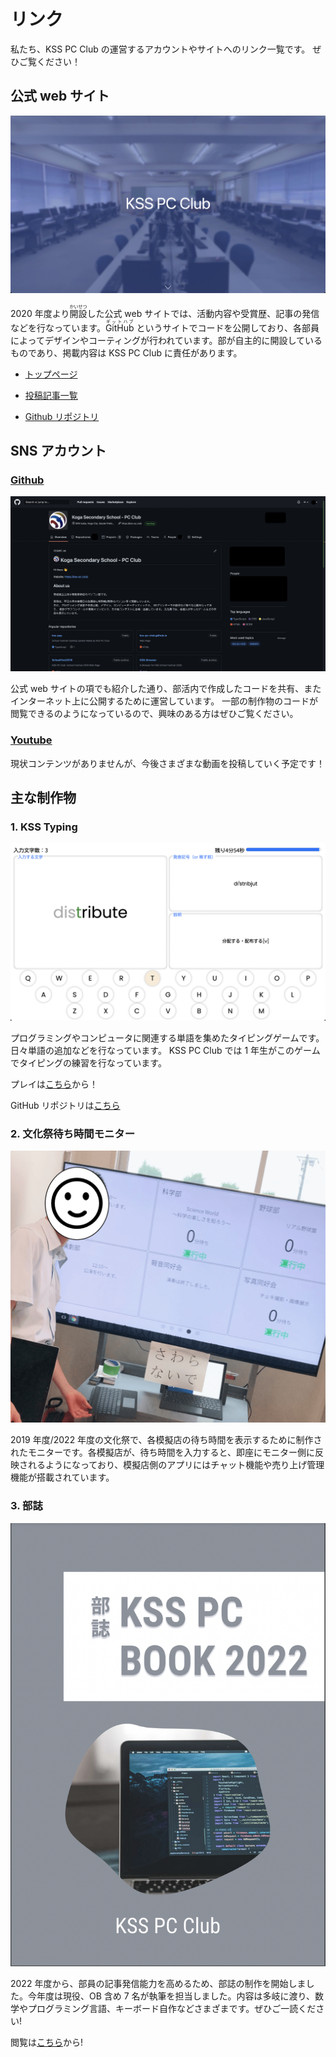 # リンク

私たち、KSS PC Club の運営するアカウントやサイトへのリンク一覧です。
ぜひご覧ください！

## 公式 web サイト

![homepage-screenshot](./images/homepage-screenshot.png)

2020 年度より<ruby>開設<rt>かいせつ</rt></ruby>した公式 web サイトでは、活動内容や受賞歴、記事の発信などを行なっています。<ruby>GitHub<rt>ギットハブ</rt></ruby> というサイトでコードを公開しており、各部員によってデザインやコーティングが行われています。部が自主的に開設しているものであり、掲載内容は KSS PC Club に責任があります。

- [トップページ](https://kss-pc.club)
- [投稿記事一覧](https://kss-pc.club/articles)

- [Github リポジトリ](https://github.com/kss-pc-club/website)

## SNS アカウント

### [Github](https://github.com/kss-pc-club)

![Github-screenshot](./images/GitHub-screenshot.png)

公式 web サイトの項でも紹介した通り、部活内で作成したコードを共有、またインターネット上に公開するために運営しています。
一部の制作物のコードが閲覧できるのようになっているので、興味のある方はぜひご覧ください。

### [Youtube](https://s.kss-pc.club/youtube)

現状コンテンツがありませんが、今後さまざまな動画を投稿していく予定です！

## 主な制作物

### 1. KSS Typing

![typing-screenshot](./images/typing-screenshot.png)

プログラミングやコンピュータに関連する単語を集めたタイピングゲームです。日々単語の追加などを行なっています。
KSS PC Club では 1 年生がこのゲームでタイピングの練習を行なっています。

プレイは[こちら](https://typing.kss-pc.club/)から！

GitHub リポジトリは[こちら](https://github.com/kss-pc-club/typing)

### 2. 文化祭待ち時間モニター

![using-monitor](./images/using-monitor.png)

2019 年度/2022 年度の文化祭で、各模擬店の待ち時間を表示するために制作されたモニターです。各模擬店が、待ち時間を入力すると、即座にモニター側に反映されるようになっており、模擬店側のアプリにはチャット機能や売り上げ管理機能が搭載されています。

### 3. 部誌

![kss-pc-book2022](./images/kss-pc-book2022.png)

2022 年度から、部員の記事発信能力を高めるため、部誌の制作を開始しました。今年度は現役、OB 含め 7 名が執筆を担当しました。内容は多岐に渡り、数学やプログラミング言語、キーボード自作などさまざまです。ぜひご一読ください!

閲覧は[こちら](https://repos.kss-pc.club/book-2022/book-v.pdf)から!
